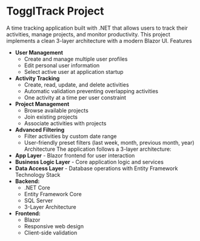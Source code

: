 # TogglTrack Project
A time tracking application built with .NET that allows users to track their activities, manage projects, and monitor productivity. This project implements a clean 3-layer architecture with a modern Blazor UI.
Features
* **User Management**
   * Create and manage multiple user profiles
   * Edit personal user information
   * Select active user at application startup
* **Activity Tracking**
   * Create, read, update, and delete activities
   * Automatic validation preventing overlapping activities
   * One activity at a time per user constraint
* **Project Management**
   * Browse available projects
   * Join existing projects
   * Associate activities with projects
* **Advanced Filtering**
   * Filter activities by custom date range
   * User-friendly preset filters (last week, month, previous month, year)
Architecture
The application follows a 3-layer architecture:
* **App Layer** - Blazor frontend for user interaction
* **Business Logic Layer** - Core application logic and services
* **Data Access Layer** - Database operations with Entity Framework
Technology Stack
* **Backend:**
   * .NET Core
   * Entity Framework Core
   * SQL Server
   * 3-Layer Architecture
* **Frontend:**
   * Blazor
   * Responsive web design
   * Client-side validation
